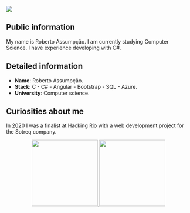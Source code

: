 <div>
    <a target='_blank' href="https://www.linkedin.com/in/roberto-assumpcao/">
        <img src="https://img.shields.io/badge/LinkedIn-0077B5?style=for-the-badge&logo=linkedin&logoColor=white">
    </a>
</div>

## Public information

My name is Roberto Assumpção.  I am currently studying Computer Science. I have experience developing with C#.

## Detailed information

* **Name**: Roberto Assumpção.
* **Stack**: C - C# - Angular - Bootstrap - SQL - Azure.
* **University**: Computer science.

## Curiosities about me

In 2020 I was a finalist at Hacking Rio with a web development project for the Sotreq company.

<div align="center">
  <a href="https://github.com/RobertoAssumpcao">
  <img height="180em" src="https://github-readme-stats.vercel.app/api?username=RobertoAssumpcao&show_icons=true&theme=dark&include_all_commits=true&count_private=true">
  <img height="180em" src="https://github-readme-stats.vercel.app/api/top-langs/?username=RobertoAssumpcao&layout=compact&langs_count=7&theme=dark">
</div>

